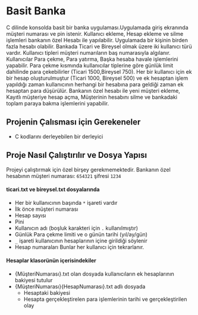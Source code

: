 # Basit Banka
 C dilinde konsolda basit bir banka uygulaması.Uygulamada giriş ekranında müşteri numarası ve pin istenir. Kullanıcı ekleme, Hesap ekleme ve silme işlemleri bankanın özel Hesabı ile yapılabilir. Uygulamada bir kişinin birden fazla hesabı olabilir. Bankada Ticari ve Bireysel olmak üzere iki kullanıcı türü vardır. Kullanıcı tipleri müşteri numarıların baş numarasıyla algılanır.  Kullanıcılar Para çekme, Para yatırma, Başka hesaba havale işlemlerini yapabilir. Para çekme kısmında kullanıcılar tiplerine göre günlük limit dahilinde para çekebilirler (Ticari 1500,Bireysel 750). Her bir kullanıcı için ek bir hesap oluşturulmuştur (Ticari 1000, Bireysel 500) ve ek hesaptan işlem yapıldığı zaman kullanıcının herhangi bir hesabına para geldiği zaman ek hesaptan para düşürülür. Bankanın özel hesabı ile yeni müşteri ekleme, Kayıtlı müşteriye hesap açma, Müşterinin hesabını silme ve bankadaki toplam paraya bakma işlemlerini yapabilir.
 
 
 
 ## Projenin Çalısması için Gerekeneler
 - C kodlarını derleyebilen bir derleyici

## Proje Nasıl Çalıştırılır ve Dosya Yapısı

Projeyi çalıştırmak için özel birşey gerekmemektedir.
Bankanın özel hesabının müşteri numarası: ```654321``` şifresi ```1234```
#### ticari.txt ve bireysel.txt dosyalarında
- Her bir kullanıcının başında  ```*``` işareti vardır
- İlk önce müşteri numarası 
- Hesap sayısı
- Pini
- Kullanıcın adı (boşluk karakteri için ```.``` kullanılmıştır)
- Günlük Para çekme limiti ve o günün tarihi (yıl/ay/gün)
- ```_``` işareti kullanıcının hesaplarının içine girildiği söylenir
- Hesap numaraları
Bunlar her kullanıcı için tekrarlanır.

#### Hesaplar klasorünün içerisindekiler
- {MüşteriNumarası}.txt olan dosyada kullanıcıların ek hesaplarının bakiyesi tutulur
- {MüşteriNumarası}{HesapNumarası}.txt adlı dosyada
  - Hesaptaki bakiyesi
  - Hesapta gerçekleştirelen para işlemlerinin tarihi ve gerçekleştirilen olay
